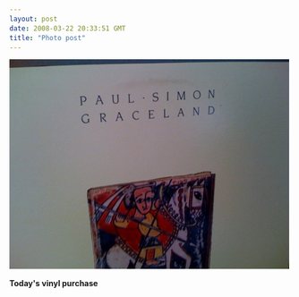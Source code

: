 ```yaml
---
layout: post
date: 2008-03-22 20:33:51 GMT
title: "Photo post"
---
```

![travisj](/images/61b62f31368369bf1004873aa145e8614f067b2ba18ef3d3b3b639a67fbb91b3.jpg)

<b>Today's vinyl purchase</b>